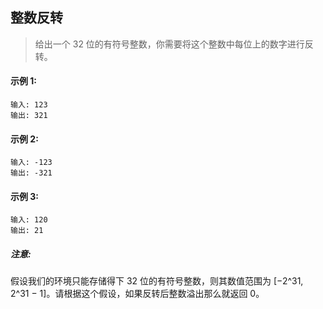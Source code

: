 ## 整数反转

> 给出一个 32 位的有符号整数，你需要将这个整数中每位上的数字进行反转。

#### 示例 1:
```
输入: 123
输出: 321
```

#### 示例 2:

```
输入: -123
输出: -321
```

#### 示例 3:
```
输入: 120
输出: 21
```

##### 注意:

假设我们的环境只能存储得下 32 位的有符号整数，则其数值范围为 [−2^31,  2^31 − 1]。请根据这个假设，如果反转后整数溢出那么就返回 0。